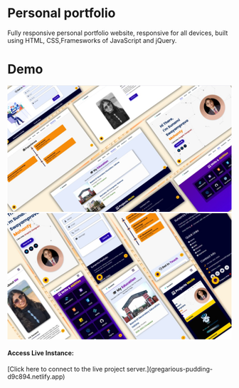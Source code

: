 # Personal portfolio
Fully responsive personal portfolio website, responsive for all devices, built using HTML, CSS,Framesworks of JavaScript and jQuery.
# Demo 

![image alt](https://github.com/S28S12Mohanty/personal-portfolio-site/blob/b900afb818a1d96a54f7cc52fe4587af001d85f9/git%20image1.jpg)
![image alt](https://github.com/S28S12Mohanty/personal-portfolio-site/blob/7ac6645647953cf77649a9cd8d7c22d7df564ee7/git%20image2.jpg)

<h4>Access Live Instance:</h4> [Click here to connect to the live project server.](gregarious-pudding-d9c894.netlify.app)

